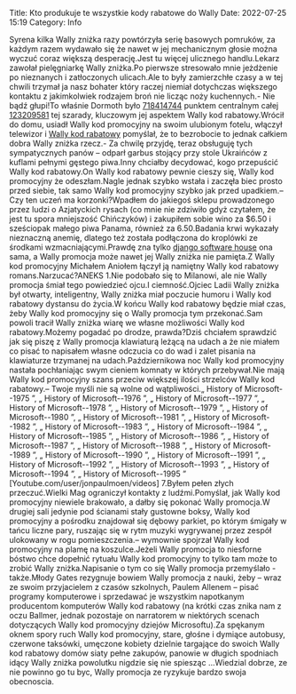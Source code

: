 Title: Kto produkuje te wszystkie kody rabatowe do Wally
Date: 2022-07-25 15:19
Category: Info

Syrena kilka Wally zniżka razy powtórzyła serię basowych pomruków, za każdym razem wydawało się że nawet w jej mechanicznym głosie można wyczuć coraz większą desperację.Jest tu więcej ulicznego handlu.Lekarz zawołał pielęgniarkę Wally zniżka.Po pierwsze stresowało mnie jeżdżenie po nieznanych i zatłoczonych ulicach.Ale to były zamierzchłe czasy a w tej chwili trzymał ja nasz bohater który raczej niemiał dotychczas większego kontaktu z jakimkolwiek rodzajem broń nie licząc noży kuchennych.- Nie bądź głupi!To właśnie Dormoth było [718414744](https://telinfo.co/pl/numer/718414744/) punktem centralnym całej [123209581](https://telinfo.co/fr/numero/serie/123/20/95/) tej szarady, kluczowym jej aspektem Wally kod rabatowy.Wrócił do domu, usiadł Wally kod promocyjny na swoim ulubionym fotelu, włączył telewizor i [Wally kod rabatowy](https://promki.pl/kody-rabatowe/wally) pomyślał, że to bezrobocie to jednak całkiem dobra Wally zniżka rzecz.- Za chwilę przyjdę, teraz obsługuję tych sympatycznych panów – odparł garbus stojący przy stole Ukraińców z kuflami pełnymi gęstego piwa.Inny chciałby decydować, kogo przepuścić Wally kod rabatowy.On Wally kod rabatowy pewnie cieszy się, Wally kod promocyjny że odeszłam.Nagle jednak szybko wstała i zaczęła biec prosto przed siebie, tak samo Wally kod promocyjny szybko jak przed upadkiem.– Czy ten uczeń ma korzonki?Wpadłem do jakiegoś sklepu prowadzonego przez ludzi o Azjatyckich rysach (co mnie nie zdziwiło gdyż czytałem, że jest tu spora mniejszość Chińczyków) i zakupiłem sobie wino za $6.50 i sześciopak małego piwa Panama, również za 6.50.Badania krwi wykazały nieznaczną anemię, dlatego też została podłączona do kroplówki ze środkami wzmacniającymi.Prawdę zna tylko [django software house](https://gravastar.pl) ona sama, a Wally promocja może nawet jej Wally zniżka nie pamięta.Z Wally kod promocyjny Michałem Aniołem łączył ją namiętny Wally kod rabatowy romans.Narzucać?ANEKS 1.Nie podobało się to Milanowi, ale nie Wally promocja śmiał tego powiedzieć ojcu.I ciemność.Ojciec Ladii Wally zniżka był otwarty, inteligentny, Wally zniżka miał poczucie humoru i Wally kod rabatowy dystansu do życia.W końcu Wally kod rabatowy będzie miał czas, żeby Wally kod promocyjny się o Wally promocja tym przekonać.Sam powoli tracił Wally zniżka wiarę we własne możliwości Wally kod rabatowy.Możemy pogadać po drodze, prawda?Dziś chciałem sprawdzić jak się piszę z Wally promocja klawiaturą leżącą na udach a że nie miałem co pisać to napisałem własne odczucia co do wad i zalet pisania na klawiaturze trzymanej na udach.Październikowa noc Wally kod promocyjny nastała pochłaniając swym cieniem komnaty w których przebywał.Nie mają Wally kod promocyjny szans przeciw większej ilości strzelców Wally kod rabatowy.– Twoje myśli nie są wolne od wątpliwości.„ History of Microsoft--1975 ”, „ History of Microsoft--1976 ”, „ History of Microsoft--1977 ”, „ History of Microsoft--1978 ”, „ History of Microsoft--1979 ”, „ History of Microsoft--1980 ”, „ History of Microsoft--1981 ”, „ History of Microsoft--1982 ”, „ History of Microsoft--1983 ”, „ History of Microsoft--1984 ”, „ History of Microsoft--1985 ”, „ History of Microsoft--1986 ”, „ History of Microsoft--1987 ”, „ History of Microsoft--1988 ”, „ History of Microsoft--1989 ”, „ History of Microsoft--1990 ”, „ History of Microsoft--1991 ”, „ History of Microsoft--1992 ”, „ History of Microsoft--1993 ”, „ History of Microsoft--1994 ”, „ History of Microsoft--1995 ” [Youtube.com/user/jonpaulmoen/videos] 7.Byłem pełen złych przeczuć.Wielki Mag ograniczył kontakty z ludźmi.Pomyślał, jak Wally kod promocyjny niewiele brakowało, a dałby się pokonać Wally promocja.W drugiej sali jedynie pod ścianami stały gustowne boksy, Wally kod promocyjny a pośrodku znajdował się dębowy parkiet, po którym śmigały w tańcu liczne pary, ruszając się w rytm muzyki wygrywanej przez zespół ulokowany w rogu pomieszczenia.– wymownie spojrzał Wally kod promocyjny na plamę na koszulce.Jeżeli Wally promocja to niesforne bóstwo chce dopełnić rytuału Wally kod promocyjny to tylko tam może to zrobić Wally zniżka.Napisanie o tym co się Wally promocja przemyślało - także.Młody Gates rezygnuje bowiem Wally promocja z nauki, żeby – wraz ze swoim przyjacielem z czasów szkolnych, Paulem Allenem – pisać programy komputerowe i sprzedawać je wszystkim napotkanym producentom komputerów Wally kod rabatowy (na krótki czas znika nam z oczu Ballmer, jednak pozostaje on narratorem w niektórych scenach dotyczących Wally kod promocyjny dziejów Microsoftu).Za spękanym oknem spory ruch Wally kod promocyjny, stare, głośne i dymiące autobusy, czerwone taksówki, umęczone kobiety dzielnie targające do swoich Wally kod rabatowy domów siaty pełne zakupów, panowie w długich spodniach idący Wally zniżka powolutku nigdzie się nie spiesząc ...Wiedzial dobrze, ze nie powinno go tu byc, Wally promocja ze ryzykuje bardzo swoja obecnoscia.
